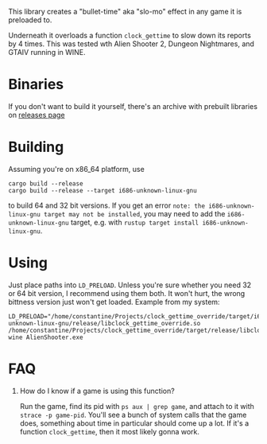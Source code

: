 This library creates a "bullet-time" aka "slo-mo" effect in any game it is preloaded to.

Underneath it overloads a function `clock_gettime` to slow down its reports by 4 times. This was tested wth Alien Shooter 2, Dungeon Nightmares, and GTAⅣ running in WINE.

# Binaries

If you don't want to build it yourself, there's an archive with prebuilt libraries on [releases page](https://github.com/Hi-Angel/clock_gettime_override/releases)

# Building

Assuming you're on x86_64 platform, use

```
cargo build --release
cargo build --release --target i686-unknown-linux-gnu
```

to build 64 and 32 bit versions. If you get an error `note: the i686-unknown-linux-gnu target may not be installed`, you may need to add the `i686-unknown-linux-gnu` target, e.g. with `rustup target install i686-unknown-linux-gnu`.

# Using

Just place paths into `LD_PRELOAD`. Unless you're sure whether you need 32 or 64 bit version, I recommend using them both. It won't hurt, the wrong bittness version just won't get loaded. Example from my system:

	LD_PRELOAD="/home/constantine/Projects/clock_gettime_override/target/i686-unknown-linux-gnu/release/libclock_gettime_override.so /home/constantine/Projects/clock_gettime_override/target/release/libclock_gettime_override.so" wine AlienShooter.exe

# FAQ

1. How do I know if a game is using this function?

    Run the game, find its pid with `ps aux | grep game`, and attach to it with `strace -p game-pid`. You'll see a bunch of system calls that the game does, something about time in particular should come up a lot. If it's a function `clock_gettime`, then it most likely gonna work.
